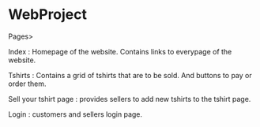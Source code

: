 # WebProject

Pages>

  Index : Homepage of the website. Contains links to everypage of the website.
  
  Tshirts : Contains a grid of tshirts that are to be sold. And buttons to pay or order them. 
  
  Sell your tshirt page : provides sellers to add new tshirts to the tshirt page.
  
  Login : customers and sellers login page. 
  
  
